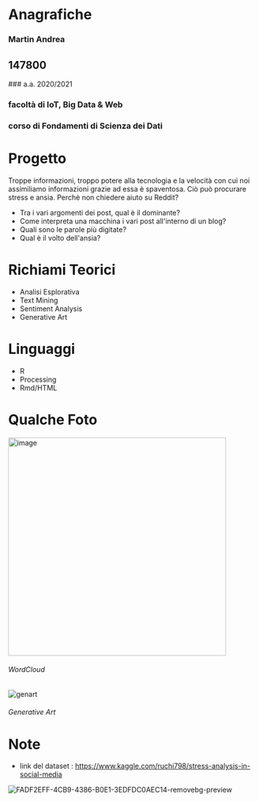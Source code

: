 # Anagrafiche
### Martin Andrea
## 147800
### a.a. 2020/2021
### facoltà di IoT, Big Data & Web
### corso di Fondamenti di Scienza dei Dati

# Progetto
Troppe informazioni, troppo potere alla tecnologia e la velocità con cui noi assimiliamo informazioni grazie ad essa è spaventosa.
Ciò può procurare stress e ansia.
Perchè non chiedere aiuto su Reddit?

- Tra i vari argomenti dei post, qual è il dominante?
- Come interpreta una macchina i vari post all'interno di un blog?
- Quali sono le parole più digitate?
- Qual è il volto dell'ansia?

# Richiami Teorici
- Analisi Esplorativa
- Text Mining
- Sentiment Analysis
- Generative Art

# Linguaggi
- R
- Processing
- Rmd/HTML

# Qualche Foto

<img width="441" alt="image" src="https://user-images.githubusercontent.com/62328337/124516973-27cd1b00-dde3-11eb-90e6-69253afaca3d.png">

###### WordCloud

![genart](https://user-images.githubusercontent.com/62328337/124517046-47fcda00-dde3-11eb-88d6-8d1f756b90f7.png)

###### Generative Art

# Note
- link del dataset : https://www.kaggle.com/ruchi798/stress-analysis-in-social-media

![FADF2EFF-4CB9-4386-B0E1-3EDFDC0AEC14-removebg-preview](https://user-images.githubusercontent.com/62328337/123858854-4aaf8900-d924-11eb-99de-1a0d1cca17a9.png)

